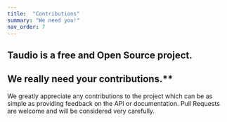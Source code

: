 ```yaml
---
title:  "Contributions"
summary: "We need you!"
nav_order: 7
---
```


## Taudio is a free and Open Source project.

## We really need your contributions.**

We greatly appreciate any contributions to the project which can be as simple as providing feedback on the API or documentation.
Pull Requests are welcome and will be considered very carefully.